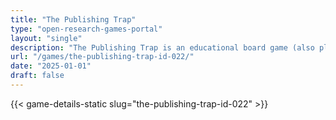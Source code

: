 ```yaml
---
title: "The Publishing Trap"
type: "open-research-games-portal"
layout: "single"
description: "The Publishing Trap is an educational board game (also playable online) where players act as academics making publishing and communication choices. Through c..."
url: "/games/the-publishing-trap-id-022/"
date: "2025-01-01"
draft: false
---
```


{{< game-details-static slug="the-publishing-trap-id-022" >}}
